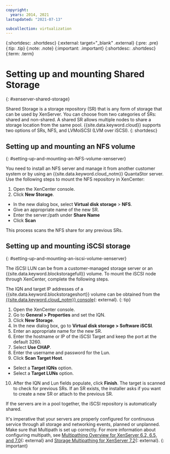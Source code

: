 ```yaml
---
copyright:
  years: 2014, 2021
lastupdated: "2021-07-13"

subcollection: virtualization
---
```

{:shortdesc: .shortdesc}
{:external: target="_blank" .external}
{:pre: .pre}
{:tip: .tip}
{:note: .note}
{:important: .important}
{:shortdesc: .shortdesc}
{:term: .term}

# Setting up and mounting Shared Storage
{: #xenserver-shared-storage}

Shared Storage is a storage repository (SR) that is any form of storage that can be used by XenServer. You can choose from two categories of SRs: shared and non-shared. A shared SR allows multiple nodes to share a storage location from the same pool. {{site.data.keyword.cloud}} supports two options of SRs, NFS, and LVMoiSCSI (LVM over iSCSI).
{: shortdesc}

## Setting up and mounting an NFS volume
{: #setting-up-and-mounting-an-NFS-volume-xenserver}

You need to install an NFS server and manage it from another customer system or by using an {{site.data.keyword.cloud_notm}} QuantaStor server. Use the following steps to mount the NFS repository in XenCenter:

1. Open the XenCenter console.
2. Click **New Storage**.
* In the new dialog box, select **Virtual disk storage** > **NFS**.
* Give an appropriate name of the new SR.
* Enter the server:/path under **Share Name**
* Click **Scan**

This process scans the NFS share for any previous SRs.

## Setting up and mounting iSCSI storage
{: #setting-up-and-mounting-an-iscsi-volume-xenserver}

The iSCSI LUN can be from a customer-managed storage server or an {{site.data.keyword.blockstoragefull}} volume. To mount the iSCSI node through XenCenter, complete the following steps.

The IQN and target IP addresses of a {{site.data.keyword.blockstorageshort}} volume can be obtained from the [{{site.data.keyword.cloud_notm}} console](https://{DomainName}/){: external}. 
{: tip}

1. Open the XenCenter console.
2. Go to **General > Properties** and set the IQN.
3. Click **New Storage**.
4. In the new dialog box, go to **Virtual disk storage > Software iSCSI**.
5. Enter an appropriate name for the new SR.
6. Enter the hostname or IP of the iSCSI Target and keep the port at the default 3260.
7. Select **Use CHAP**.
8. Enter the username and password for the Lun.
9. Click **Scan Target Host**.
* Select a **Target IQNs** option.
* Select a **Target LUNs** option.
10. After the IQN and Lun fields populate, click **Finish**. The target is scanned to check for previous SRs. If an SR exists, the installer asks if you want to create a new SR or attach to the previous SR.

If the servers are in a pool together, the iSCSI repository is automatically shared. 

It's imperative that your servers are properly configured for continuous service through all storage and networking events, planned or unplanned. Make sure that Multipath is set up correctly. For more information about configuring multipath, see
[Multipathing Overview for XenServer 6.2, 6.5, and 7.0](https://support.citrix.com/article/CTX118791){: external} and [Storage Multipathing for XenServer 7.2](https://docs.citrix.com/en-us/xencenter/7-1/storage-pools-multipathing.html){: external}.
{: important}
